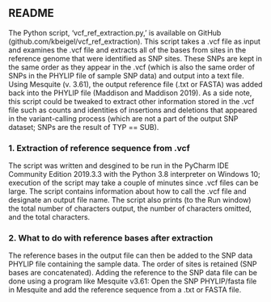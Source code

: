 ## README
The Python script, ‘vcf_ref_extraction.py,’ is available on GitHub (github.com/kbeigel/vcf_ref_extraction). This script takes a .vcf file as input and examines the .vcf file and extracts all of the bases from sites in the reference genome that were identified as SNP sites. These SNPs are kept in the same order as they appear in the .vcf (which is also the same order of SNPs in the PHYLIP file of sample SNP data) and output into a text file. Using Mesquite (v. 3.61), the output reference file (.txt or FASTA) was added back into the PHYLIP file (Maddison and Maddison 2019). As a side note, this script could be tweaked to extract other information stored in the .vcf file such as counts and identities of insertions and deletions that appeared in the variant-calling process (which are not a part of the output SNP dataset; SNPs are the result of TYP == SUB). 

### 1. Extraction of reference sequence from .vcf
The script was written and desgined to be run in the PyCharm IDE Community Edition 2019.3.3 with the Python 3.8 interpreter on Windows 10; execution of the script may take a couple of minutes since .vcf files can be large. The script contains information about how to call the .vcf file and designate an output file name. The script also prints (to the Run window) the total number of characters output, the number of characters omitted, and the total characters. 

### 2. What to do with reference bases after extraction
The reference bases in the output file can then be added to the SNP data PHYLIP file containing the sample data. The order of sites is retained (SNP bases are concatenated). Adding the reference to the SNP data file can be done using a program like Mesquite v3.61: Open the SNP PHYLIP/fasta file in Mesquite and add the reference sequence from a .txt or FASTA file.
